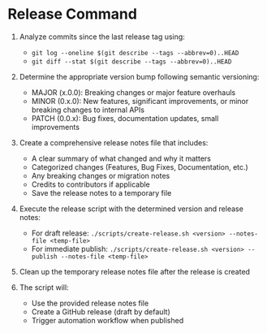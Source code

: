 # Release Command

1. Analyze commits since the last release tag using:
   - `git log --oneline $(git describe --tags --abbrev=0)..HEAD`
   - `git diff --stat $(git describe --tags --abbrev=0)..HEAD`

2. Determine the appropriate version bump following semantic versioning:
   - MAJOR (x.0.0): Breaking changes or major feature overhauls
   - MINOR (0.x.0): New features, significant improvements, or minor breaking changes to internal APIs
   - PATCH (0.0.x): Bug fixes, documentation updates, small improvements

3. Create a comprehensive release notes file that includes:
   - A clear summary of what changed and why it matters
   - Categorized changes (Features, Bug Fixes, Documentation, etc.)
   - Any breaking changes or migration notes
   - Credits to contributors if applicable
   - Save the release notes to a temporary file

4. Execute the release script with the determined version and release notes:
   - For draft release: `./scripts/create-release.sh <version> --notes-file <temp-file>`
   - For immediate publish: `./scripts/create-release.sh <version> --publish --notes-file <temp-file>`

5. Clean up the temporary release notes file after the release is created

6. The script will:
   - Use the provided release notes file
   - Create a GitHub release (draft by default)
   - Trigger automation workflow when published
